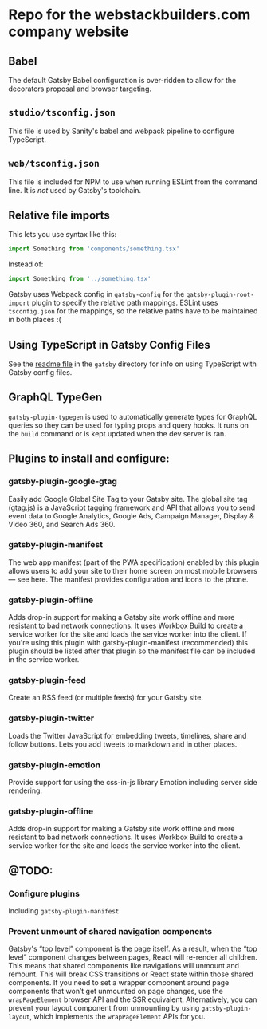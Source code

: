 # Repo for the webstackbuilders.com company website

## Babel

The default Gatsby Babel configuration is over-ridden to allow for the decorators proposal and browser targeting.

## `studio/tsconfig.json`

This file is used by Sanity's babel and webpack pipeline to configure TypeScript.

## `web/tsconfig.json`

This file is included for NPM to use when running ESLint from the command line. It is *not* used by Gatsby's toolchain.

## Relative file imports

This lets you use syntax like this:

```javascript
import Something from 'components/something.tsx'
```

Instead of:

```javascript
import Something from '../something.tsx'
```

Gatsby uses Webpack config in `gatsby-config` for the `gatsby-plugin-root-import` plugin to specify the relative path mappings. ESLint uses `tsconfig.json` for the mappings, so the relative paths have to be maintained in both places :(

## Using TypeScript in Gatsby Config Files

See the [readme file](gatsby/README.md) in the `gatsby` directory for info on using TypeScript with Gatsby config files.

## GraphQL TypeGen

`gatsby-plugin-typegen` is used to automatically generate types for GraphQL queries so they can be used for typing props and query hooks. It runs on the `build` command or is kept updated when the dev server is ran.

## Plugins to install and configure:

### gatsby-plugin-google-gtag

Easily add Google Global Site Tag to your Gatsby site. The global site tag (gtag.js) is a JavaScript tagging framework and API that allows you to send event data to Google Analytics, Google Ads, Campaign Manager, Display & Video 360, and Search Ads 360.

### gatsby-plugin-manifest

The web app manifest (part of the PWA specification) enabled by this plugin allows users to add your site to their home screen on most mobile browsers — see here. The manifest provides configuration and icons to the phone.

### gatsby-plugin-offline

Adds drop-in support for making a Gatsby site work offline and more resistant to bad network connections. It uses Workbox Build to create a service worker for the site and loads the service worker into the client. If you're using this plugin with gatsby-plugin-manifest (recommended) this plugin should be listed after that plugin so the manifest file can be included in the service worker.

### gatsby-plugin-feed

Create an RSS feed (or multiple feeds) for your Gatsby site.

### gatsby-plugin-twitter

Loads the Twitter JavaScript for embedding tweets, timelines, share and follow buttons. Lets you add tweets to markdown and in other places.

### gatsby-plugin-emotion

Provide support for using the css-in-js library Emotion including server side rendering.

### gatsby-plugin-offline

Adds drop-in support for making a Gatsby site work offline and more resistant to bad network connections. It uses Workbox Build to create a service worker for the site and loads the service worker into the client.

## @TODO:

### Configure plugins

Including `gatsby-plugin-manifest`

### Prevent unmount of shared navigation components

Gatsby's “top level” component is the page itself. As a result, when the “top level” component changes between pages, React will re-render all children. This means that shared components like navigations will unmount and remount. This will break CSS transitions or React state within those shared components. If you need to set a wrapper component around page components that won’t get unmounted on page changes, use the `wrapPageElement` browser API and the SSR equivalent. Alternatively, you can prevent your layout component from unmounting by using `gatsby-plugin-layout`, which implements the `wrapPageElement` APIs for you.
